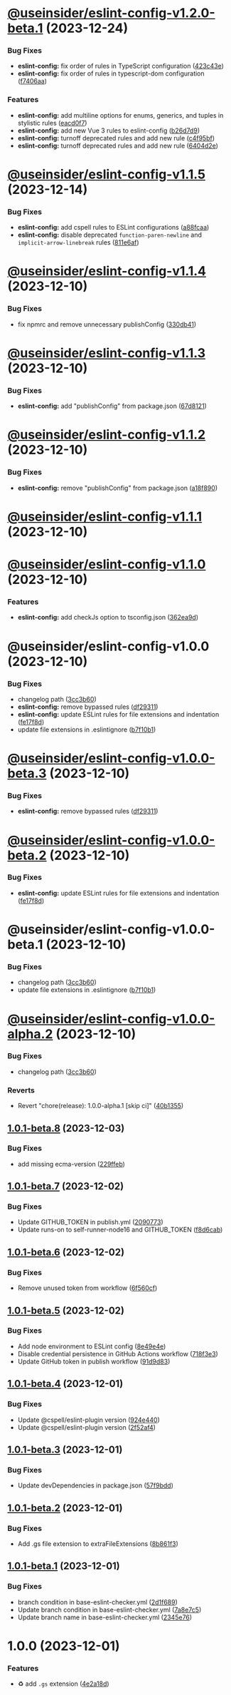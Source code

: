# [@useinsider/eslint-config-v1.2.0-beta.1](https://github.com/useinsider/config/compare/@useinsider/eslint-config@1.1.5...@useinsider/eslint-config@1.2.0-beta.1) (2023-12-24)


### Bug Fixes

* **eslint-config:** fix order of rules in TypeScript configuration ([423c43e](https://github.com/useinsider/config/commit/423c43eca301eba346d46e6411eefda91d95f9f6))
* **eslint-config:** fix order of rules in typescript-dom configuration ([f7406aa](https://github.com/useinsider/config/commit/f7406aafc41c114411d41c0b3a9ebe8aa1341f03))


### Features

* **eslint-config:** add multiline options for enums, generics, and tuples in stylistic rules ([eacd0f7](https://github.com/useinsider/config/commit/eacd0f7cd7b3f6e7a370c92fb6079bb86958147c))
* **eslint-config:** add new Vue 3 rules to eslint-config ([b26d7d9](https://github.com/useinsider/config/commit/b26d7d9a6c0130d6e7ec056fc4a7052bdb8ce52c))
* **eslint-config:** turnoff deprecated rules and add new rule ([c4f95bf](https://github.com/useinsider/config/commit/c4f95bf77123045cdca0ddc715f99c9add763e1d))
* **eslint-config:** turnoff deprecated rules and add new rule ([6404d2e](https://github.com/useinsider/config/commit/6404d2eacf7ea36afb2e55b007c1ac6ab7cb87b5))

# [@useinsider/eslint-config-v1.1.5](https://github.com/useinsider/config/compare/@useinsider/eslint-config@1.1.4...@useinsider/eslint-config@1.1.5) (2023-12-14)


### Bug Fixes

* **eslint-config:** add cspell rules to ESLint configurations ([a88fcaa](https://github.com/useinsider/config/commit/a88fcaa3f089513174a0fd86cfad1754efc3a1c3))
* **eslint-config:** disable deprecated `function-paren-newline` and `implicit-arrow-linebreak` rules ([811e6af](https://github.com/useinsider/config/commit/811e6af927b01b6efa9543521807a39f873bf7f3))

# [@useinsider/eslint-config-v1.1.4](https://github.com/useinsider/config/compare/@useinsider/eslint-config@1.1.3...@useinsider/eslint-config@1.1.4) (2023-12-10)


### Bug Fixes

* fix npmrc and remove unnecessary publishConfig ([330db41](https://github.com/useinsider/config/commit/330db41b73502d555cf8b59b6488e9ee70f9f1ce))

# [@useinsider/eslint-config-v1.1.3](https://github.com/useinsider/config/compare/@useinsider/eslint-config@1.1.2...@useinsider/eslint-config@1.1.3) (2023-12-10)


### Bug Fixes

* **eslint-config:** add "publishConfig" from package.json ([67d8121](https://github.com/useinsider/config/commit/67d8121ac5c3f07f03904dd95dd95590fe66aaf7))

# [@useinsider/eslint-config-v1.1.2](https://github.com/useinsider/config/compare/@useinsider/eslint-config@1.1.1...@useinsider/eslint-config@1.1.2) (2023-12-10)


### Bug Fixes

* **eslint-config:** remove "publishConfig" from package.json ([a18f890](https://github.com/useinsider/config/commit/a18f890a12f4d522e9c0360a6217506726b97acb))

# [@useinsider/eslint-config-v1.1.1](https://github.com/useinsider/config/compare/@useinsider/eslint-config@1.1.0...@useinsider/eslint-config@1.1.1) (2023-12-10)

# [@useinsider/eslint-config-v1.1.0](https://github.com/useinsider/config/compare/@useinsider/eslint-config@1.0.0...@useinsider/eslint-config@1.1.0) (2023-12-10)


### Features

* **eslint-config:** add checkJs option to tsconfig.json ([362ea9d](https://github.com/useinsider/config/commit/362ea9d3dc15f4a2db7549bae73bcf1537ad2b55))

# @useinsider/eslint-config-v1.0.0 (2023-12-10)


### Bug Fixes

* changelog path ([3cc3b60](https://github.com/useinsider/config/commit/3cc3b600da918f0c5443c9451d7ff94df1c51280))
* **eslint-config:** remove bypassed rules ([df29311](https://github.com/useinsider/config/commit/df29311a86feff7691313e8d53d2ab1616a83ee6))
* **eslint-config:** update ESLint rules for file extensions and indentation ([fe17f8d](https://github.com/useinsider/config/commit/fe17f8d2b405eb4f430dd0aea5fb5a2147f7d936))
* update file extensions in .eslintignore ([b7f10b1](https://github.com/useinsider/config/commit/b7f10b104ac09aa16c40fc9a1478b073b2da3b39))

# [@useinsider/eslint-config-v1.0.0-beta.3](https://github.com/useinsider/config/compare/@useinsider/eslint-config@1.0.0-beta.2...@useinsider/eslint-config@1.0.0-beta.3) (2023-12-10)


### Bug Fixes

* **eslint-config:** remove bypassed rules ([df29311](https://github.com/useinsider/config/commit/df29311a86feff7691313e8d53d2ab1616a83ee6))

# [@useinsider/eslint-config-v1.0.0-beta.2](https://github.com/useinsider/config/compare/@useinsider/eslint-config@1.0.0-beta.1...@useinsider/eslint-config@1.0.0-beta.2) (2023-12-10)


### Bug Fixes

* **eslint-config:** update ESLint rules for file extensions and indentation ([fe17f8d](https://github.com/useinsider/config/commit/fe17f8d2b405eb4f430dd0aea5fb5a2147f7d936))

# @useinsider/eslint-config-v1.0.0-beta.1 (2023-12-10)


### Bug Fixes

* changelog path ([3cc3b60](https://github.com/useinsider/config/commit/3cc3b600da918f0c5443c9451d7ff94df1c51280))
* update file extensions in .eslintignore ([b7f10b1](https://github.com/useinsider/config/commit/b7f10b104ac09aa16c40fc9a1478b073b2da3b39))

# [@useinsider/eslint-config-v1.0.0-alpha.2](https://github.com/useinsider/config/compare/@useinsider/eslint-config@1.0.0-alpha.1...@useinsider/eslint-config@1.0.0-alpha.2) (2023-12-10)


### Bug Fixes

* changelog path ([3cc3b60](https://github.com/useinsider/config/commit/3cc3b600da918f0c5443c9451d7ff94df1c51280))


### Reverts

* Revert "chore(release): 1.0.0-alpha.1 [skip ci]" ([40b1355](https://github.com/useinsider/config/commit/40b135553664e7eb420d7cc8a1eab89b4869e78e))

## [1.0.1-beta.8](https://github.com/useinsider/config/compare/v1.0.1-beta.7...v1.0.1-beta.8) (2023-12-03)


### Bug Fixes

* add missing ecma-version ([229ffeb](https://github.com/useinsider/config/commit/229ffebc672e7852644ea197ec371cb90afc33c5))

## [1.0.1-beta.7](https://github.com/useinsider/config/compare/v1.0.1-beta.6...v1.0.1-beta.7) (2023-12-02)


### Bug Fixes

* Update GITHUB_TOKEN in publish.yml ([2090773](https://github.com/useinsider/config/commit/209077394815b2fda2de515dad0c2bff3b83d7d8))
* Update runs-on to self-runner-node16 and GITHUB_TOKEN ([f8d6cab](https://github.com/useinsider/config/commit/f8d6cab42b1d72a15a27bc397bcda523d9494d16))

## [1.0.1-beta.6](https://github.com/useinsider/config/compare/v1.0.1-beta.5...v1.0.1-beta.6) (2023-12-02)


### Bug Fixes

* Remove unused token from workflow ([6f560cf](https://github.com/useinsider/config/commit/6f560cfaf7e3096e127af47d3ae95be152561875))

## [1.0.1-beta.5](https://github.com/useinsider/config/compare/v1.0.1-beta.4...v1.0.1-beta.5) (2023-12-02)


### Bug Fixes

* Add node environment to ESLint config ([8e49e4e](https://github.com/useinsider/config/commit/8e49e4e58397ef7f609f1dfca34b47bb00d8a6c9))
* Disable credential persistence in GitHub Actions workflow ([718f3e3](https://github.com/useinsider/config/commit/718f3e37ebb56f7d4385d616805e6358703476c4))
* Update GitHub token in publish workflow ([91d9d83](https://github.com/useinsider/config/commit/91d9d83744ef346b38f7b11bbe0768a46ee6d870))

## [1.0.1-beta.4](https://github.com/useinsider/config/compare/v1.0.1-beta.3...v1.0.1-beta.4) (2023-12-01)


### Bug Fixes

* Update @cspell/eslint-plugin version ([924e440](https://github.com/useinsider/config/commit/924e44015dc4097d2cb4b0c5b7f841688758ca9e))
* Update @cspell/eslint-plugin version ([2f52af4](https://github.com/useinsider/config/commit/2f52af4960171a769bdbe64ecbb406e7416ed9da))

## [1.0.1-beta.3](https://github.com/useinsider/config/compare/v1.0.1-beta.2...v1.0.1-beta.3) (2023-12-01)


### Bug Fixes

* Update devDependencies in package.json ([57f9bdd](https://github.com/useinsider/config/commit/57f9bdd575536d3841d3c06a09532d19b142915a))

## [1.0.1-beta.2](https://github.com/useinsider/config/compare/v1.0.1-beta.1...v1.0.1-beta.2) (2023-12-01)


### Bug Fixes

* Add .gs file extension to extraFileExtensions ([8b861f3](https://github.com/useinsider/config/commit/8b861f36bddbc1860e1cc00fbab32b809a0c0c7e))

## [1.0.1-beta.1](https://github.com/useinsider/config/compare/v1.0.0...v1.0.1-beta.1) (2023-12-01)


### Bug Fixes

* branch condition in base-eslint-checker.yml ([2d1f689](https://github.com/useinsider/config/commit/2d1f689d2226d44adc690191637b97c3fb400613))
* Update branch condition in base-eslint-checker.yml ([7a8e7c5](https://github.com/useinsider/config/commit/7a8e7c5a5a718c0db62ed9dfebe4c1a6f973c3ff))
* Update branch name in base-eslint-checker.yml ([2345e76](https://github.com/useinsider/config/commit/2345e76cd99c1ee52b6c4c4dfc44ea15edca06c6))

# 1.0.0 (2023-12-01)


### Features

* :recycle: add `.gs` extension ([4e2a18d](https://github.com/useinsider/config/commit/4e2a18da1492dabf6910cdbc67c0a43d93a57f60))
